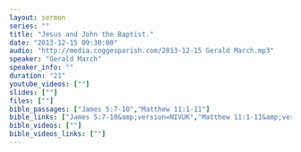 ```yaml
---
layout: sermon
series: ""
title: "Jesus and John the Baptist."
date: "2013-12-15 09:30:00"
audio: "http://media.coggesparish.com/2013-12-15 Gerald March.mp3"
speaker: "Gerald March"
speaker_info: ""
duration: "21"
youtube_videos: [""]
slides: [""]
files: [""]
bible_passages: ["James 5:7-10","Matthew 11:1-11"]
bible_links: ["James 5:7-10&amp;version=NIVUK","Matthew 11:1-11&amp;version=NIVUK"]
bible_videos: [""]
bible_videos_links: [""]
---
```

